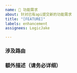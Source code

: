 ```yaml
---
name: 🍭 功能需求
about: 针对已有api提交新的功能需求
title: "[FEATURE]"
labels: enhancement
assignees: LogicJake

---
```


### 涉及路由

### 额外描述（请务必详细）
